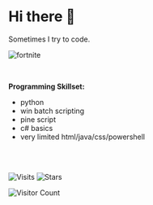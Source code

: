 # Hi there 👋
Sometimes I try to code.



![fortnite](https://github.com/user-attachments/assets/b3f0d5b0-f8f3-41cc-88ba-eaa90930eecc)

<br>

**Programming Skillset:**
- python
- win batch scripting
- pine script
- c# basics
- very limited html/java/css/powershell


<br>
<br>

![Visits](https://komarev.com/ghpvc/?username=mirbyte&color=22a153&style=for-the-badge&abbreviated=true&label=PROFILE+VIEWS++)
![Stars](https://img.shields.io/badge/dynamic/json?label=GitHub%20Stars&style=for-the-badge&color=22a153&query=%24.stars&url=https://api.github-star-counter.workers.dev/user/mirbyte)



![Visitor Count](https://hit.yhype.me/github/profile?account_id=83219244)
